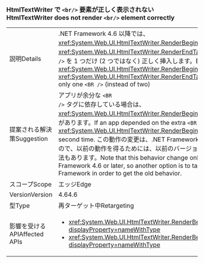 ### <a name="htmltextwriter-does-not-render-br-element-correctly"></a><span data-ttu-id="8a476-101">HtmlTextWriter で `<br/>` 要素が正しく表示されない</span><span class="sxs-lookup"><span data-stu-id="8a476-101">HtmlTextWriter does not render `<br/>` element correctly</span></span>

|   |   |
|---|---|
|<span data-ttu-id="8a476-102">説明</span><span class="sxs-lookup"><span data-stu-id="8a476-102">Details</span></span>|<span data-ttu-id="8a476-103">.NET Framework 4.6 以降では、<xref:System.Web.UI.HtmlTextWriter.RenderBeginTag(System.String)> と <xref:System.Web.UI.HtmlTextWriter.RenderEndTag> を <code>&lt;BR /&gt;</code> 要素を指定して呼び出すと、<code>&lt;BR /&gt;</code> を 1 つだけ (2 つではなく) 正しく挿入します。</span><span class="sxs-lookup"><span data-stu-id="8a476-103">Beginning in the .NET Framework 4.6, calling <xref:System.Web.UI.HtmlTextWriter.RenderBeginTag(System.String)> and <xref:System.Web.UI.HtmlTextWriter.RenderEndTag> with a <code>&lt;BR /&gt;</code> element will correctly insert only one <code>&lt;BR /&gt;</code> (instead of two)</span></span>|
|<span data-ttu-id="8a476-104">提案される解決策</span><span class="sxs-lookup"><span data-stu-id="8a476-104">Suggestion</span></span>|<span data-ttu-id="8a476-105">アプリが余分な <code>&lt;BR /&gt;</code> タグに依存している場合は、<xref:System.Web.UI.HtmlTextWriter.RenderBeginTag(System.String)> をもう一度呼び出す必要があります。</span><span class="sxs-lookup"><span data-stu-id="8a476-105">If an app depended on the extra <code>&lt;BR /&gt;</code> tag, <xref:System.Web.UI.HtmlTextWriter.RenderBeginTag(System.String)> should be called a second time.</span></span> <span data-ttu-id="8a476-106">この動作の変更は、.NET Framework 4.6 以降を対象とするアプリにのみ影響するので、以前の動作を得るためには、以前のバージョンの .NET Framework を対象とするという方法もあります。</span><span class="sxs-lookup"><span data-stu-id="8a476-106">Note that this behavior change only affects apps that target the .NET Framework 4.6 or later, so another option is to target a previous version of the .NET Framework in order to get the old behavior.</span></span>|
|<span data-ttu-id="8a476-107">スコープ</span><span class="sxs-lookup"><span data-stu-id="8a476-107">Scope</span></span>|<span data-ttu-id="8a476-108">エッジ</span><span class="sxs-lookup"><span data-stu-id="8a476-108">Edge</span></span>|
|<span data-ttu-id="8a476-109">Version</span><span class="sxs-lookup"><span data-stu-id="8a476-109">Version</span></span>|<span data-ttu-id="8a476-110">4.6</span><span class="sxs-lookup"><span data-stu-id="8a476-110">4.6</span></span>|
|<span data-ttu-id="8a476-111">型</span><span class="sxs-lookup"><span data-stu-id="8a476-111">Type</span></span>|<span data-ttu-id="8a476-112">再ターゲット中</span><span class="sxs-lookup"><span data-stu-id="8a476-112">Retargeting</span></span>|
|<span data-ttu-id="8a476-113">影響を受ける API</span><span class="sxs-lookup"><span data-stu-id="8a476-113">Affected APIs</span></span>|<ul><li><xref:System.Web.UI.HtmlTextWriter.RenderBeginTag(System.String)?displayProperty=nameWithType></li><li><xref:System.Web.UI.HtmlTextWriter.RenderBeginTag(System.Web.UI.HtmlTextWriterTag)?displayProperty=nameWithType></li></ul>|

